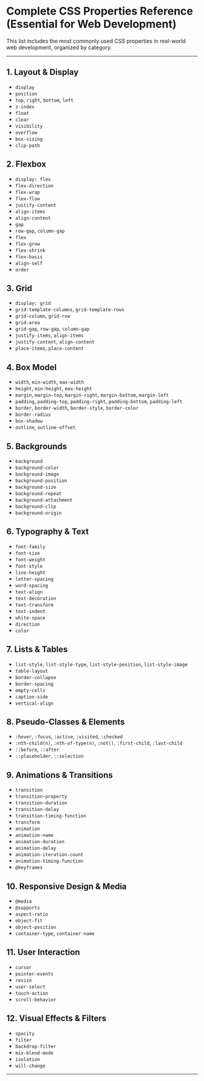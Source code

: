 
# Complete CSS Properties Reference (Essential for Web Development)

This list includes the most commonly used CSS properties in real-world web development, organized by category.

---

## 1. Layout & Display
- `display`
- `position`
- `top`, `right`, `bottom`, `left`
- `z-index`
- `float`
- `clear`
- `visibility`
- `overflow`
- `box-sizing`
- `clip-path`

## 2. Flexbox
- `display: flex`
- `flex-direction`
- `flex-wrap`
- `flex-flow`
- `justify-content`
- `align-items`
- `align-content`
- `gap`
- `row-gap`, `column-gap`
- `flex`
- `flex-grow`
- `flex-shrink`
- `flex-basis`
- `align-self`
- `order`

## 3. Grid
- `display: grid`
- `grid-template-columns`, `grid-template-rows`
- `grid-column`, `grid-row`
- `grid-area`
- `grid-gap`, `row-gap`, `column-gap`
- `justify-items`, `align-items`
- `justify-content`, `align-content`
- `place-items`, `place-content`

## 4. Box Model
- `width`, `min-width`, `max-width`
- `height`, `min-height`, `max-height`
- `margin`, `margin-top`, `margin-right`, `margin-bottom`, `margin-left`
- `padding`, `padding-top`, `padding-right`, `padding-bottom`, `padding-left`
- `border`, `border-width`, `border-style`, `border-color`
- `border-radius`
- `box-shadow`
- `outline`, `outline-offset`

## 5. Backgrounds
- `background`
- `background-color`
- `background-image`
- `background-position`
- `background-size`
- `background-repeat`
- `background-attachment`
- `background-clip`
- `background-origin`

## 6. Typography & Text
- `font-family`
- `font-size`
- `font-weight`
- `font-style`
- `line-height`
- `letter-spacing`
- `word-spacing`
- `text-align`
- `text-decoration`
- `text-transform`
- `text-indent`
- `white-space`
- `direction`
- `color`

## 7. Lists & Tables
- `list-style`, `list-style-type`, `list-style-position`, `list-style-image`
- `table-layout`
- `border-collapse`
- `border-spacing`
- `empty-cells`
- `caption-side`
- `vertical-align`

## 8. Pseudo-Classes & Elements
- `:hover`, `:focus`, `:active`, `:visited`, `:checked`
- `:nth-child(n)`, `:nth-of-type(n)`, `:not()`, `:first-child`, `:last-child`
- `::before`, `::after`
- `::placeholder`, `::selection`

## 9. Animations & Transitions
- `transition`
- `transition-property`
- `transition-duration`
- `transition-delay`
- `transition-timing-function`
- `transform`
- `animation`
- `animation-name`
- `animation-duration`
- `animation-delay`
- `animation-iteration-count`
- `animation-timing-function`
- `@keyframes`

## 10. Responsive Design & Media
- `@media`
- `@supports`
- `aspect-ratio`
- `object-fit`
- `object-position`
- `container-type`, `container-name`

## 11. User Interaction
- `cursor`
- `pointer-events`
- `resize`
- `user-select`
- `touch-action`
- `scroll-behavior`

## 12. Visual Effects & Filters
- `opacity`
- `filter`
- `backdrop-filter`
- `mix-blend-mode`
- `isolation`
- `will-change`

---

